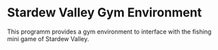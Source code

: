 # Stardew Valley Gym Environment
This programm provides a gym environment to interface with the fishing mini game of Stardew Valley.
